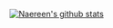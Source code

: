 [![Naereen's github stats](https://github-readme-stats.vercel.app/api?username=ledjay&theme=blue-green)](https://github.com/ledjay/github-readme-stats)

